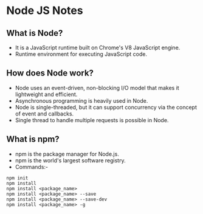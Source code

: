 # Node JS Notes

## What is Node?

- It is a JavaScript runtime built on Chrome's V8 JavaScript engine.
- Runtime environment for executing JavaScript code.

## How does Node work?

- Node uses an event-driven, non-blocking I/O model that makes it lightweight and efficient.
- Asynchronous programming is heavily used in Node.
- Node is single-threaded, but it can support concurrency via the concept of event and callbacks.
- Single thread to handle multiple requests is possible in Node. 

## What is npm?

- npm is the package manager for Node.js.
- npm is the world's largest software registry.
- Commands:- 

```
npm init
npm install
npm install <package_name>
npm install <package_name> --save
npm install <package_name> --save-dev
npm install <package_name> -g
```